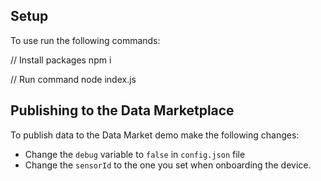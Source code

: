 ## Setup

To use run the following commands:

// Install packages
npm i

// Run command
node index.js

## Publishing to the Data Marketplace

To publish data to the Data Market demo make the following changes:

- Change the `debug` variable to `false` in `config.json` file
- Change the `sensorId` to the one you set when onboarding the device.
